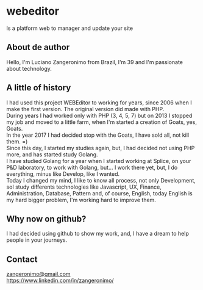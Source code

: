 # webeditor
Is a platform web to manager and update your site

## About de author
Hello, I'm Luciano Zangeronimo from Brazil, I'm 39 and I'm passionate about technology.

## A little of history
I had used this project WEBEditor to working for years, since 2006 when I make the first version.
The original version did made with PHP.<br />
During years I had worked only with PHP (3, 4, 5, 7) but on 2013 I stopped my job and moved to a little farm, when I'm started a creation of Goats, yes, Goats.<br />
In the year 2017 I had decided stop with the Goats, I have sold all, not kill them. =)<br />
Since this day, I started my studies again, but, I had decided not using PHP more, and has started study Golang.<br />
I have studied Golang for a year when I started working at Splice, on your P&D laboratory, to work with Golang, but... I work there yet, but, I do everything, minus like Develop, like I wanted.<br />
Today I changed my mind, I like to know all process, not only Development, soI study differents technologies like Javascript, UX, Finance, Administration, Database, Pattern and, of course, English, today English is my hard bigger problem, I'm working hard to improve them.

## Why now on github?
I had decided using github to show my work, and, I have a dream to help people in your journeys.

## Contact
zangeronimo@gmail.com<br />
https://www.linkedin.com/in/zangeronimo/
